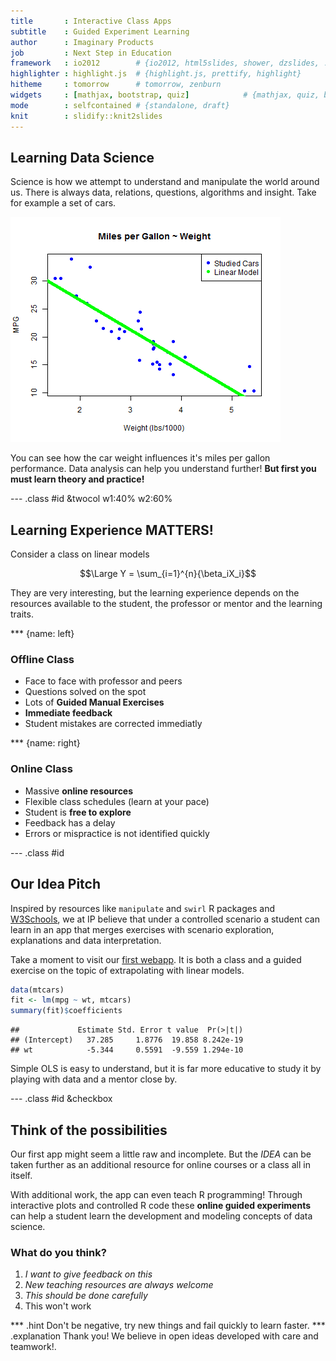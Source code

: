 ```yaml
---
title       : Interactive Class Apps
subtitle    : Guided Experiment Learning
author      : Imaginary Products
job         : Next Step in Education
framework   : io2012        # {io2012, html5slides, shower, dzslides, ...}
highlighter : highlight.js  # {highlight.js, prettify, highlight}
hitheme     : tomorrow      # tomorrow, zenburn
widgets     : [mathjax, bootstrap, quiz]            # {mathjax, quiz, bootstrap}
mode        : selfcontained # {standalone, draft}
knit        : slidify::knit2slides
---
```


## Learning Data Science

Science is how we attempt to understand and manipulate the world around us. There is always data, relations, questions, algorithms and insight. Take for example a set of cars.

![plot of chunk unnamed-chunk-1](assets/fig/unnamed-chunk-1.png) 

You can see how the car weight influences it's miles per gallon performance. Data analysis can help you understand further! **But first you must learn theory and practice!**

--- .class #id  &twocol w1:40% w2:60%

## Learning Experience MATTERS!

Consider a class on linear models

$$\Large Y = \sum_{i=1}^{n}{\beta_iX_i}$$

They are very interesting, but the learning experience depends on the resources available to the student, the professor or mentor and the learning traits.

*** {name: left}
### Offline Class

- Face to face with professor and peers
- Questions solved on the spot
- Lots of **Guided Manual Exercises**
- **Immediate feedback**
- Student mistakes are corrected immediatly

*** {name: right}
### Online Class
- Massive **online resources**
- Flexible class schedules (learn at your pace)
- Student is **free to explore**
- Feedback has a delay
- Errors or mispractice is not identified quickly

--- .class #id

## Our Idea Pitch

Inspired by resources like `manipulate` and `swirl` R packages and [W3Schools](http://www.w3schools.com/), we at IP believe that under a controlled scenario a student can learn in an app that merges exercises with scenario exploration, explanations and data interpretation.

Take a moment to visit our [first webapp](https://csmc88.shinyapps.io/shinyClass). It is both a class and a guided exercise on the topic of extrapolating with linear models. 


```r
data(mtcars)
fit <- lm(mpg ~ wt, mtcars)
summary(fit)$coefficients
```

```
##             Estimate Std. Error t value  Pr(>|t|)
## (Intercept)   37.285     1.8776  19.858 8.242e-19
## wt            -5.344     0.5591  -9.559 1.294e-10
```

Simple OLS is easy to understand, but it is far more educative to study it by playing with data and a mentor close by.

--- .class #id &checkbox

## Think of the possibilities

Our first app might seem a little raw and incomplete. But the *IDEA* can be taken further as an additional resource for online courses or a class all in itself. 

With additional work, the app can even teach R programming! Through interactive plots and controlled R code these **online guided experiments** can help a student learn the development and modeling concepts of data science.

### What do you think?   
1. _I want to give feedback on this_
2. _New teaching resources are always welcome_
3. _This should be done carefully_
4. This won't work

*** .hint
Don't be negative, try new things and fail quickly to learn faster. 
*** .explanation
Thank you! We believe in open ideas developed with care and teamwork!.  
